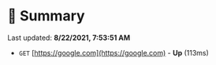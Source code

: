 # 📖 Summary
Last updated: **8/22/2021, 7:53:51 AM**

- `GET` [https://google.com](https://google.com) - **Up** (113ms)
